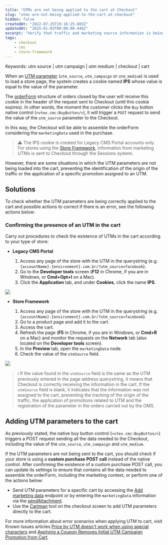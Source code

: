```yaml
---
title: "UTMs are not being applied to the cart at Checkout"
slug: "utms-are-not-being-applied-to-the-cart-at-checkout"
hidden: false
createdAt: "2022-07-25T19:16:25.665Z"
updatedAt: "2025-01-03T00:00:00.446Z"
excerpt: "Verify that traffic and marketing source information is being attributed to your store's carts."
tags:
    - checkout
    - cms
    - store-framework
---
```

Keywords: utm source | utm campaign | utm medium | checkout | cart

When an [UTM parameter](https://help.vtex.com/en/tutorial/what-are-utm-source-utm-campaign-and-utm-medium--2wTz7QJ8KUG6skGAoAQuii) (`utm_source`, `utm_campaign` or `utm_medium`) is used to load a store page, the system creates a cookie named **IPS** whose value is equal to the value of the parameter.

The [orderForm](https://developers.vtex.com/docs/guides/orderform-fields) structure of orders closed by the user will receive this cookie in the header of the request sent to Checkout (until this cookie expires). In other words, the moment the customer clicks the `Buy` button native control (`<vtex.cmc:BuyButton/>`), it will trigger a `POST` request to send the value of the `utm_source` parameter to the Checkout.

In this way, the Checkout will be able to assemble the orderForm considering the `marketingData` used in the purchase.

> ⚠️ The IPS cookie is created for Legacy CMS Portal accounts only. For stores using the [Store Framework](https://developers.vtex.com/docs/guides/vtex-io-documentation-what-is-vtex-store-framework), information from marketing UTMs is sent to Checkout through the Sessions system.

However, there are some situations in which the UTM parameters are not being loaded into the cart, preventing the identification of the origin of the traffic or the application of a specific promotion assigned to an UTM.

## Solutions

To check whether the UTM parameters are being correctly applied to the cart and possible actions to correct if there is an error, see the following actions below:

### Confirming the presence of an UTM in the cart

Carry out procedures to check the existence of UTMs in the cart according to your type of store:

- **Legacy CMS Portal**

  1. Access any page of the store with the UTM in the querystring (e.g. `{accountName}.{environment}.com.br/?utm_source=facebook`).
  2. Go to the **Developer tools** screen (**F12** in Chrome, if you are in Windows, or **Cmd+Opt+I** on a Mac).
  3. Click the **Application** tab, and under **Cookies**, click the name **IPS**.

![](https://cdn.jsdelivr.net/gh/vtexdocs/dev-portal-content@main/images/check-marketing-utms-used-at-checkout-0.PNG)

- **Store Framework**

  1. Access any page of the store with the UTM in the querystring (e.g. `{accountName}.{environment}.com.br/?utm_source=facebook`).
  2. Go to a product page and add it to the cart.
  3. Access the cart.
  4. Refresh the page (**F5** in Chrome, if you are in Windows, or **Cmd+R** on a Mac) and monitor the requests on the **Network** tab (also located on the **Developer tools** screen).
  5. In the **Preview** tab, open the `marketingData` node.
  6. Check the value of the `utmSource` field.

![](https://cdn.jsdelivr.net/gh/vtexdocs/dev-portal-content@main/images/check-marketing-utms-used-at-checkout-1.PNG)

> ℹ️ If the value found in the `utmSource` field is the same as the UTM previously entered in the page address querystring, it means that Checkout is correctly receiving the information in the cart. If the `utmSource` field is blank, it indicates that the information was not assigned to the cart, preventing the tracking of the origin of the traffic, the application of promotions related to UTM and the registration of the parameter in the orders carried out by the OMS.

## Adding UTM parameters to the cart

As previously stated, the native buy button control (`<vtex.cmc:BuyButton/>`) triggers a POST request sending all the data needed to the Checkout, including the value of the `utm_source`, `utm_campaign` and `utm_medium`.

If the UTM parameters are not being sent to the cart, you should check if your store is using a **custom purchase POST call** instead of the native control. After confirming the existence of a custom purchase POST call, you can update its settings to ensure that contains all the data needed to assemble the orderForm, including the marketing context, or perform one of the actions below:

- Send UTM parameters for a specific cart by accessing the [Add marketing data](https://developers.vtex.com/docs/api-reference/checkout-api#post-/api/checkout/pub/orderForm/-orderFormId-/attachments/marketingData) endpoint or by entering the `marketingData` information via the [sendAttachment](https://developers.vtex.com/docs/guides/vtexjs-for-checkout#sendattachmentattachmentid-attachment-expectedorderformsections).
- Use the [Cartman](https://help.vtex.com/en/tutorial/configure-cartman--1ACMTStZYkMqB0lTgwg451#define-marketing-data) tool on the checkout screen to add UTM parameters directly to the cart.

For more information about error scenarios when applying UTM to cart, visit Known Issues articles [Price by UTM doesn't work when using special characters](https://help.vtex.com/en/known-issues/price-by-utm-doesnt-work-when-using-special-characters--5vQnjYgbE48426q2e6GMUY) and [Applying a Coupon Removes Initial UTM Campaign Promotion from Cart](https://help.vtex.com/en/known-issues/applying-a-coupon-removes-initial-utm-campaign-promotion-from-cart--2A1S6PgEwD9SgQo1UHrFFS).
